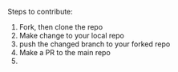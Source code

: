Steps to contribute: 
1. Fork, then clone the repo
2. Make change to your local repo
3. push the changed branch to your forked repo
4. Make a PR to the main repo
5.  

